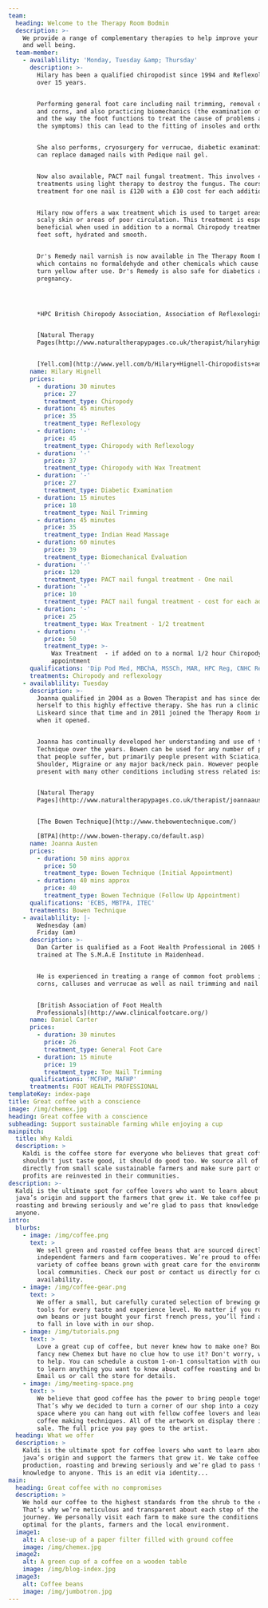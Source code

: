 ```yaml
---
team:
  heading: Welcome to the Therapy Room Bodmin
  description: >-
    We provide a range of complementary therapies to help improve your health
    and well being.
  team-member:
    - availablility: 'Monday, Tuesday &amp; Thursday'
      description: >-
        Hilary has been a qualified chiropodist since 1994 and Reflexologist for
        over 15 years.


        Performing general foot care including nail trimming, removal of callous
        and corns, and also practicing biomechanics (the examination of the gait
        and the way the foot functions to treat the cause of problems as well as
        the symptoms) this can lead to the fitting of insoles and orthotics.


        She also performs, cryosurgery for verrucae, diabetic examinations and
        can replace damaged nails with Pedique nail gel.


        Now also available, PACT nail fungal treatment. This involves 4
        treatments using light therapy to destroy the fungus. The course of
        treatment for one nail is £120 with a £10 cost for each additional nail.


        Hilary now offers a wax treatment which is used to target areas of dry,
        scaly skin or areas of poor circulation. This treatment is especially
        beneficial when used in addition to a normal Chiropody treatment leaving
        feet soft, hydrated and smooth.


        Dr's Remedy nail varnish is now available in The Therapy Room Bodmin
        which contains no formaldehyde and other chemicals which cause nails to
        turn yellow after use. Dr's Remedy is also safe for diabetics and
        pregnancy.




        *HPC British Chiropody Association, Association of Reflexologists.*   


        [Natural Therapy
        Pages(http://www.naturaltherapypages.co.uk/therapist/hilaryhignell/13736)  


        [Yell.com](http://www.yell.com/b/Hilary+Hignell-Chiropodists+and+Podiatrists-Bodmin-PL312DR-5854460/index.html)
      name: Hilary Hignell
      prices:
        - duration: 30 minutes
          price: 27
          treatment_type: Chiropody
        - duration: 45 minutes
          price: 35
          treatment_type: Reflexology
        - duration: '-'
          price: 45
          treatment_type: Chiropody with Reflexology
        - duration: '-'
          price: 37
          treatment_type: Chiropody with Wax Treatment
        - duration: '-'
          price: 27
          treatment_type: Diabetic Examination
        - duration: 15 minutes
          price: 18
          treatment_type: Nail Trimming
        - duration: 45 minutes
          price: 35
          treatment_type: Indian Head Massage
        - duration: 60 minutes
          price: 39
          treatment_type: Biomechanical Evaluation
        - duration: '-'
          price: 120
          treatment_type: PACT nail fungal treatment - One nail
        - duration: '-'
          price: 10
          treatment_type: PACT nail fungal treatment - cost for each additional nail
        - duration: '-'
          price: 25
          treatment_type: Wax Treatment - 1/2 treatment
        - duration: '-'
          price: 50
          treatment_type: >-
            Wax Treatment  - if added on to a normal 1/2 hour Chiropody
            appointment
      qualifications: 'Dip Pod Med, MBChA, MSSCh, MAR, HPC Reg, CNHC Reg'
      treatments: Chiropody and reflexology
    - availablility: Tuesday
      description: >-
        Joanna qualified in 2004 as a Bowen Therapist and has since dedicated
        herself to this highly effective therapy. She has run a clinic in
        Liskeard since that time and in 2011 joined the Therapy Room in Bodmin
        when it opened.


        Joanna has continually developed her understanding and use of the Bowen
        Technique over the years. Bowen can be used for any number of problems
        that people suffer, but primarily people present with Sciatica, Frozen
        Shoulder, Migraine or any major back/neck pain. However people also
        present with many other conditions including stress related issues.


        [Natural Therapy
        Pages](http://www.naturaltherapypages.co.uk/therapist/joannaausten/12726)


        [The Bowen Technique](http://www.thebowentechnique.com/)

        [BTPA](http://www.bowen-therapy.co/default.asp)
      name: Joanna Austen
      prices:
        - duration: 50 mins approx
          price: 50
          treatment_type: Bowen Technique (Initial Appointment)
        - duration: 40 mins approx
          price: 40
          treatment_type: Bowen Technique (Follow Up Appointment)
      qualifications: 'ECBS, MBTPA, ITEC'
      treatments: Bowen Technique
    - availablility: |-
        Wednesday (am)
        Friday (am)
      description: >-
        Dan Carter is qualified as a Foot Health Professional in 2005 having
        trained at The S.M.A.E Institute in Maidenhead.


        He is experienced in treating a range of common foot problems including
        corns, calluses and verrucae as well as nail trimming and nail care.


        [British Association of Foot Health
        Professionals](http://www.clinicalfootcare.org/)
      name: Daniel Carter
      prices:
        - duration: 30 minutes
          price: 26
          treatment_type: General Foot Care
        - duration: 15 minute
          price: 19
          treatment_type: Toe Nail Trimming
      qualifications: 'MCFHP, MAFHP'
      treatments: FOOT HEALTH PROFESSIONAL
templateKey: index-page
title: Great coffee with a conscience
image: /img/chemex.jpg
heading: Great coffee with a conscience
subheading: Support sustainable farming while enjoying a cup
mainpitch:
  title: Why Kaldi
  description: >
    Kaldi is the coffee store for everyone who believes that great coffee
    shouldn't just taste good, it should do good too. We source all of our beans
    directly from small scale sustainable farmers and make sure part of the
    profits are reinvested in their communities.
description: >-
  Kaldi is the ultimate spot for coffee lovers who want to learn about their
  java’s origin and support the farmers that grew it. We take coffee production,
  roasting and brewing seriously and we’re glad to pass that knowledge to
  anyone.
intro:
  blurbs:
    - image: /img/coffee.png
      text: >
        We sell green and roasted coffee beans that are sourced directly from
        independent farmers and farm cooperatives. We’re proud to offer a
        variety of coffee beans grown with great care for the environment and
        local communities. Check our post or contact us directly for current
        availability.
    - image: /img/coffee-gear.png
      text: >
        We offer a small, but carefully curated selection of brewing gear and
        tools for every taste and experience level. No matter if you roast your
        own beans or just bought your first french press, you’ll find a gadget
        to fall in love with in our shop.
    - image: /img/tutorials.png
      text: >
        Love a great cup of coffee, but never knew how to make one? Bought a
        fancy new Chemex but have no clue how to use it? Don't worry, we’re here
        to help. You can schedule a custom 1-on-1 consultation with our baristas
        to learn anything you want to know about coffee roasting and brewing.
        Email us or call the store for details.
    - image: /img/meeting-space.png
      text: >
        We believe that good coffee has the power to bring people together.
        That’s why we decided to turn a corner of our shop into a cozy meeting
        space where you can hang out with fellow coffee lovers and learn about
        coffee making techniques. All of the artwork on display there is for
        sale. The full price you pay goes to the artist.
  heading: What we offer
  description: >
    Kaldi is the ultimate spot for coffee lovers who want to learn about their
    java’s origin and support the farmers that grew it. We take coffee
    production, roasting and brewing seriously and we’re glad to pass that
    knowledge to anyone. This is an edit via identity...
main:
  heading: Great coffee with no compromises
  description: >
    We hold our coffee to the highest standards from the shrub to the cup.
    That’s why we’re meticulous and transparent about each step of the coffee’s
    journey. We personally visit each farm to make sure the conditions are
    optimal for the plants, farmers and the local environment.
  image1:
    alt: A close-up of a paper filter filled with ground coffee
    image: /img/chemex.jpg
  image2:
    alt: A green cup of a coffee on a wooden table
    image: /img/blog-index.jpg
  image3:
    alt: Coffee beans
    image: /img/jumbotron.jpg
---
```


